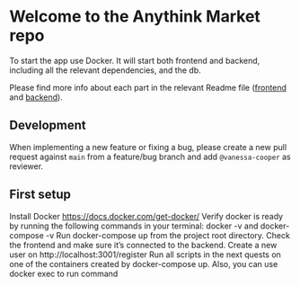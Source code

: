 # Welcome to the Anythink Market repo

To start the app use Docker. It will start both frontend and backend, including all the relevant dependencies, and the db.

Please find more info about each part in the relevant Readme file ([frontend](frontend/readme.md) and [backend](backend/README.md)).

## Development

When implementing a new feature or fixing a bug, please create a new pull request against `main` from a feature/bug branch and add `@vanessa-cooper` as reviewer.

## First setup

Install Docker https://docs.docker.com/get-docker/
Verify docker is ready by running the following commands in your terminal: docker -v and docker-compose -v
Run docker-compose up from the project root directory.
Check the frontend and make sure it’s connected to the backend.
Create a new user on http://localhost:3001/register
Run all scripts in the next quests on one of the containers created by docker-compose up.  Also, you can use docker exec to run command
